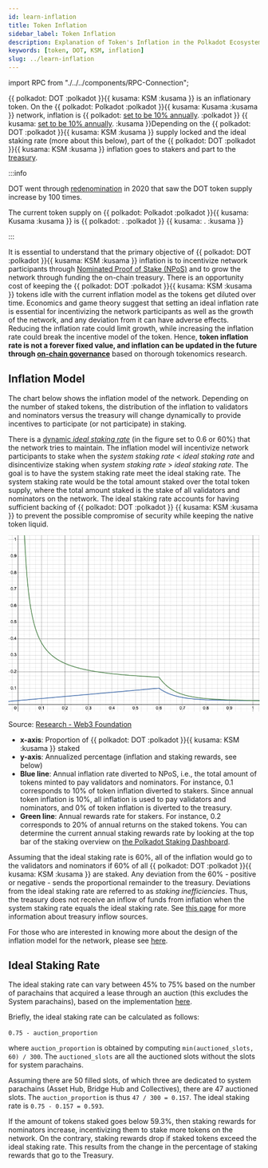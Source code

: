 ```yaml
---
id: learn-inflation
title: Token Inflation
sidebar_label: Token Inflation
description: Explanation of Token's Inflation in the Polkadot Ecosystem.
keywords: [token, DOT, KSM, inflation]
slug: ../learn-inflation
---
```


import RPC from "./../../components/RPC-Connection";

{{ polkadot: DOT :polkadot }}{{ kusama: KSM :kusama }} is an inflationary token. On the
{{ polkadot: Polkadot :polkadot }}{{ kusama: Kusama :kusama }} network, inflation is
{{ polkadot: [set to be 10% annually](https://github.com/paritytech/polkadot-sdk/blob/756ccc35e93d1a78e3c71a0e67ae4da5f1d09f69/runtime/polkadot/src/lib.rs#L576). :polkadot }}
{{ kusama: [set to be 10% annually](https://github.com/paritytech/polkadot-sdk/blob/756ccc35e93d1a78e3c71a0e67ae4da5f1d09f69/runtime/kusama/src/lib.rs#L535). :kusama }}Depending
on the {{ polkadot: DOT :polkadot }}{{ kusama: KSM :kusama }} supply locked and the ideal staking
rate (more about this below), part of the {{ polkadot: DOT :polkadot }}{{ kusama: KSM :kusama }}
inflation goes to stakers and part to the [treasury](./learn-polkadot-opengov-treasury.md).

:::info

DOT went through [redenomination](./learn-redenomination.md) in 2020 that saw the DOT token supply
increase by 100 times.

The current token supply on {{ polkadot: Polkadot :polkadot }}{{ kusama: Kusama :kusama }} is
{{ polkadot: <RPC network="polkadot" path="query.balances.totalIssuance" defaultValue={12230666300429914781} filter="humanReadable"/>. :polkadot }}
{{ kusama: <RPC network="kusama" path="query.balances.totalIssuance" defaultValue={12619256191792480093} filter="humanReadable"/>. :kusama }}

:::

It is essential to understand that the primary objective of
{{ polkadot: DOT :polkadot }}{{ kusama: KSM :kusama }} inflation is to incentivize network
participants through
[Nominated Proof of Stake (NPoS)](./learn-consensus.md#nominated-proof-of-stake) and to grow the
network through funding the on-chain treasury. There is an opportunity cost of keeping the
{{ polkadot: DOT :polkadot }}{{ kusama: KSM :kusama }} tokens idle with the current inflation model
as the tokens get diluted over time. Economics and game theory suggest that setting an ideal
inflation rate is essential for incentivizing the network participants as well as the growth of the
network, and any deviation from it can have adverse effects. Reducing the inflation rate could limit
growth, while increasing the inflation rate could break the incentive model of the token. Hence,
**token inflation rate is not a forever fixed value, and inflation can be updated in the future
through [on-chain governance](./learn-polkadot-opengov.md)** based on thorough tokenomics research.

## Inflation Model

The chart below shows the inflation model of the network. Depending on the number of staked tokens,
the distribution of the inflation to validators and nominators versus the treasury will change
dynamically to provide incentives to participate (or not participate) in staking.

There is a [dynamic _ideal staking rate_](#ideal-staking-rate) (in the figure set to 0.6 or 60%)
that the network tries to maintain. The inflation model will incentivize network participants to
stake when the _system staking rate_ < _ideal staking rate_ and disincentivize staking when _system
staking rate_ > _ideal staking rate_. The goal is to have the system staking rate meet the ideal
staking rate. The system staking rate would be the total amount staked over the total token supply,
where the total amount staked is the stake of all validators and nominators on the network. The
ideal staking rate accounts for having sufficient backing of {{ polkadot: DOT :polkadot }}
{{ kusama: KSM :kusama }} to prevent the possible compromise of security while keeping the native
token liquid.

![staking](../assets/rewards-inflation.png)

<p style={{textAlign:"center"}}>Source: <a href="https://research.web3.foundation/Polkadot/overview/token-economics">Research - Web3 Foundation</a></p>

- **x-axis**: Proportion of {{ polkadot: DOT :polkadot }}{{ kusama: KSM :kusama }} staked
- **y-axis**: Annualized percentage (inflation and staking rewards, see below)
- **Blue line**: Annual inflation rate diverted to NPoS, i.e., the total amount of tokens minted to
  pay validators and nominators. For instance, 0.1 corresponds to 10% of token inflation diverted to
  stakers. Since annual token inflation is 10%, all inflation is used to pay validators and
  nominators, and 0% of token inflation is diverted to the treasury.
- **Green line**: Annual rewards rate for stakers. For instance, 0.2 corresponds to 20% of annual
  returns on the staked tokens. You can determine the current annual staking rewards rate by looking
  at the top bar of the staking overview on
  [the Polkadot Staking Dashboard](https://staking.polkadot.network/#/overview).

Assuming that the ideal staking rate is 60%, all of the inflation would go to the validators and
nominators if 60% of all {{ polkadot: DOT :polkadot }}{{ kusama: KSM :kusama }} are staked. Any
deviation from the 60% - positive or negative - sends the proportional remainder to the treasury.
Deviations from the ideal staking rate are referred to as _staking inefficiencies_. Thus, the
treasury does not receive an inflow of funds from inflation when the system staking rate equals the
ideal staking rate. See [this page](./learn-polkadot-opengov-treasury.md) for more information about
treasury inflow sources.

For those who are interested in knowing more about the design of the inflation model for the
network, please see [here](https://research.web3.foundation/Polkadot/overview/token-economics).

## Ideal Staking Rate

The ideal staking rate can vary between 45% to 75% based on the number of parachains that acquired a
lease through an auction (this excludes the System parachains), based on the implementation
[here](https://github.com/paritytech/polkadot-sdk/blob/cd901764a52edc04a6d22bea3a526def593ab2a7/polkadot/runtime/common/src/impls.rs#L80).

Briefly, the ideal staking rate can be calculated as follows:

`0.75 - auction_proportion`

where `auction_proportion` is obtained by computing `min(auctioned_slots, 60) / 300`. The
`auctioned_slots` are all the auctioned slots without the slots for system parachains.

Assuming there are 50 filled slots, of which three are dedicated to system parachains (Asset Hub,
Bridge Hub and Collectives), there are 47 auctioned slots. The `auction_proportion` is thus
`47 / 300 = 0.157`. The ideal staking rate is `0.75 - 0.157 = 0.593`.

If the amount of tokens staked goes below 59.3%, then staking rewards for nominators increase,
incentivizing them to stake more tokens on the network. On the contrary, staking rewards drop if
staked tokens exceed the ideal staking rate. This results from the change in the percentage of
staking rewards that go to the Treasury.
